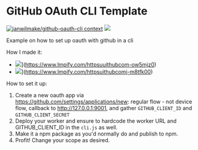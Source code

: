 # GitHub OAuth CLI Template

[![janwilmake/github-oauth-cli context](https://badge.forgithub.com/janwilmake/github-oauth-cli)](https://uithub.com/janwilmake/github-oauth-cli) [![](https://b.lmpify.com/Example%20Pied%20Piper%20CLI)](https://lmpify.com/httpsuithubcomj-3z7y8q0)

Example on how to set up oauth with github in a cli

How I made it:

- ![](https://b.lmpify.com/Token%20Exchange%20Proxy)](https://www.lmpify.com/httpsuuithubcom-ow5mjz0)
- ![](https://b.lmpify.com/OAuth%20cli)](https://www.lmpify.com/httpsuithubcomj-m8tfk00)

How to set it up:

1. Create a new oauth app via https://github.com/settings/applications/new: regular flow - not device flow, callback to http://127.0.0.1:9001, and gather `GITHUB_CLIENT_ID` and `GITHUB_CLIENT_SECRET`
2. Deploy your worker and ensure to hardcode the worker URL and GITHUB_CLIENT_ID in the `cli.js` as well.
3. Make it a npm package as you'd normally do and publish to npm.
4. Profit! Change your scope as desired.
